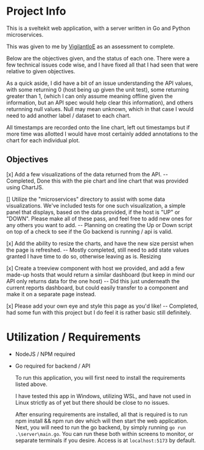 # Project Info
This is a sveltekit web application, with a server written in Go and Python microservices.

This was given to me by [VigilantIoE](https://bitbucket.org/vigilantioe/practical-app/src/master/) as an assessment to complete.

Below are the objectives given, and the status of each one. There were a few technical issues code wise, and I have fixed all that I had seen that were relative to given objectives.

As a quick aside, I did have a bit of an issue understanding the API values, with some returning 0 (host being up given the unit test), some returning greater than 1, (which I can only assume meaning offline given the information, but an API spec would help clear this information), and others returnning null values. Null may mean unknown, which in that case I would need to add another label / dataset to each chart. 

All timestamps are recorded onto the line chart, left out timestamps but if more time was allotted I would have most certainly added annotations to the chart for each individual plot.

## Objectives

[x] Add a few visualizations of the data returned from the API. -- Completed, Done this with the pie chart and line chart that was provided using ChartJS.

[] Utilize the "microservices" directory to assist with some data visualizations. We've included tests for one such visualization, a simple panel that displays, based on the data provided, if the host is "UP" or "DOWN". Please make all of these pass, and feel free to add new ones for any others you want to add. -- Planning on creating the Up or Down script on top of a check to see if the Go backend is running / api is valid.

[x] Add the ability to resize the charts, and have the new size persist when the page is refreshed. -- Mostly completed, still need to add state values granted I have time to do so, otherwise leaving as is. Resizing

[x] Create a treeview component with host we provided, and add a few made-up hosts that would return a similar dashboard (but keep in mind our API only returns data for the one host) -- Did this just underneath the current reports dashboard, but could easily transfer to a component and make it on a separate page instead.

[x] Please add your own eye and style this page as you'd like! -- Completed, had some fun with this project but I do feel it is rather basic still definitely.

# Utilization / Requirements
- NodeJS / NPM required
- Go required for backend / API

  To run this application, you will first need to install the requirements listed above.

  I have tested this app in Windows, utilizing WSL, and have not used in Linux strictly as of yet but there should be close to no issues.

  After ensuring requirements are installed, all that is required is to run npm install && npm run dev which will then start the web application. Next, you will need to run the go backend, by simply running `go run .\server\main.go`. You can run these both within screens to monitor, or separate terminals if you desire. Access is at `localhost:5173` by default.
